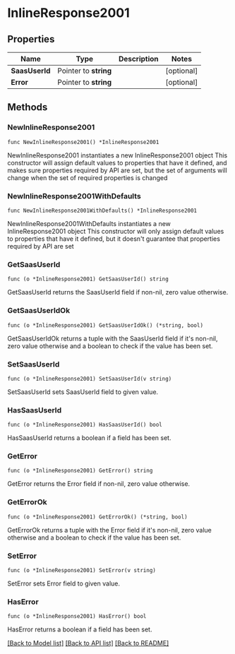 # InlineResponse2001

## Properties

Name | Type | Description | Notes
------------ | ------------- | ------------- | -------------
**SaasUserId** | Pointer to **string** |  | [optional] 
**Error** | Pointer to **string** |  | [optional] 

## Methods

### NewInlineResponse2001

`func NewInlineResponse2001() *InlineResponse2001`

NewInlineResponse2001 instantiates a new InlineResponse2001 object
This constructor will assign default values to properties that have it defined,
and makes sure properties required by API are set, but the set of arguments
will change when the set of required properties is changed

### NewInlineResponse2001WithDefaults

`func NewInlineResponse2001WithDefaults() *InlineResponse2001`

NewInlineResponse2001WithDefaults instantiates a new InlineResponse2001 object
This constructor will only assign default values to properties that have it defined,
but it doesn't guarantee that properties required by API are set

### GetSaasUserId

`func (o *InlineResponse2001) GetSaasUserId() string`

GetSaasUserId returns the SaasUserId field if non-nil, zero value otherwise.

### GetSaasUserIdOk

`func (o *InlineResponse2001) GetSaasUserIdOk() (*string, bool)`

GetSaasUserIdOk returns a tuple with the SaasUserId field if it's non-nil, zero value otherwise
and a boolean to check if the value has been set.

### SetSaasUserId

`func (o *InlineResponse2001) SetSaasUserId(v string)`

SetSaasUserId sets SaasUserId field to given value.

### HasSaasUserId

`func (o *InlineResponse2001) HasSaasUserId() bool`

HasSaasUserId returns a boolean if a field has been set.

### GetError

`func (o *InlineResponse2001) GetError() string`

GetError returns the Error field if non-nil, zero value otherwise.

### GetErrorOk

`func (o *InlineResponse2001) GetErrorOk() (*string, bool)`

GetErrorOk returns a tuple with the Error field if it's non-nil, zero value otherwise
and a boolean to check if the value has been set.

### SetError

`func (o *InlineResponse2001) SetError(v string)`

SetError sets Error field to given value.

### HasError

`func (o *InlineResponse2001) HasError() bool`

HasError returns a boolean if a field has been set.


[[Back to Model list]](../README.md#documentation-for-models) [[Back to API list]](../README.md#documentation-for-api-endpoints) [[Back to README]](../README.md)


